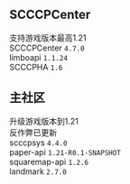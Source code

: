## SCCCPCenter
支持游戏版本最高1.21  
SCCCPCenter `4.7.0`  
limboapi `1.1.24`  
SCCCPHA `1.6`  
## 主社区
升级游戏版本到1.21  
反作弊已更新  
scccpsys `4.4.0`  
paper-api `1.21-R0.1-SNAPSHOT`  
squaremap-api `1.2.6`  
landmark `2.7.0`  
